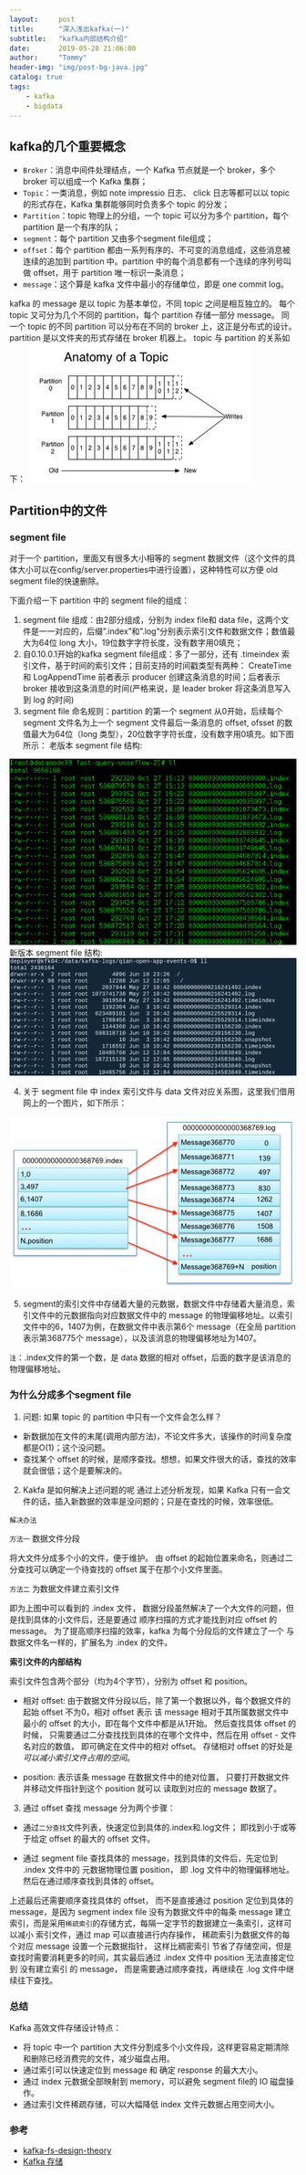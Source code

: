 ```yaml
---
layout:     post
title:      "深入浅出kafka(一)"
subtitle:   "kafka内部结构介绍"
date:       2019-05-28 21:06:00
author:     "Tommy"
header-img: "img/post-bg-java.jpg"
catalog: true
tags:
    - kafka
    - bigdata
---
```


## kafka的几个重要概念

- `Broker`：消息中间件处理结点，一个 Kafka 节点就是一个 broker，多个 broker 可以组成一个 Kafka 集群；
- `Topic`：一类消息，例如 note impressio 日志、 click 日志等都可以以 topic 的形式存在，Kafka 集群能够同时负责多个 topic 的分发；
- `Partition`：topic 物理上的分组，一个 topic 可以分为多个 partition，每个 partition 是一个有序的队；
- `segment`：每个 partition 又由多个segment file组成；
- `offset`：每个 partition 都由一系列有序的、不可变的消息组成，这些消息被连续的追加到 partition 中。partition 中的每个消息都有一个连续的序列号叫做 offset，用于 partition 唯一标识一条消息；
- `message`：这个算是 kafka 文件中最小的存储单位，即是 one commit log。

kafka 的 message 是以 topic 为基本单位，不同 topic 之间是相互独立的。
每个 topic 又可分为几个不同的 partition，每个 partition 存储一部分 message。
同一个 topic 的不同 partition 可以分布在不同的 broker 上，这正是分布式的设计。
partition 是以文件夹的形式存储在 broker 机器上。
topic 与 partition 的关系如下：
<img src = "/img/bigdata/kafka/topic.png">

## Partition中的文件
### segment file
对于一个 partition，里面又有很多大小相等的 segment 数据文件（这个文件的具体大小可以在config/server.properties中进行设置），这种特性可以方便 old segment file的快速删除。

下面介绍一下 partition 中的 segment file的组成：
1. segment file 组成：由2部分组成，分别为 index file和 data file，这两个文件是一一对应的，后缀”.index”和”.log”分别表示索引文件和数据文件；数值最大为64位 long 大小，19位数字字符长度，没有数字用0填充；
2. 自0.10.0.1开始的kafka segment file组成：多了一部分，还有 .timeindex 索引文件，基于时间的索引文件；目前支持的时间戳类型有两种： CreateTime 和 LogAppendTime 前者表示 producer 创建这条消息的时间；后者表示 broker 接收到这条消息的时间(严格来说，是 leader broker 将这条消息写入到 log 的时间)
3. segment file 命名规则：partition 的第一个 segment 从0开始，后续每个 segment 文件名为上一个 segment 文件最后一条消息的  offset, ofsset 的数值最大为64位（long 类型），20位数字字符长度，没有数字用0填充。如下图所示：
老版本 segment file 结构: 
<img src = "/img/bigdata/kafka/segment.png">
新版本 segment file 结构:
<img src = "/img/bigdata/kafka/new_segment.png">

4. 关于 segment file 中 index 索引文件与 data 文件对应关系图，这里我们借用网上的一个图片，如下所示：
<img src = "/img/bigdata/kafka/index.png">

5. segment的索引文件中存储着大量的元数据，数据文件中存储着大量消息，索引文件中的元数据指向对应数据文件中的 message 的物理偏移地址。以索引文件中的6，1407为例，在数据文件中表示第6个 message（在全局 partition 表示第368775个 message），以及该消息的物理偏移地址为1407。

`注`：.index文件的第一个数，是 data 数据的相对 offset，后面的数字是该消息的物理偏移地址。

### 为什么分成多个segment file
1. 问题: 如果 topic 的 partition 中只有一个文件会怎么样？
- 新数据加在文件的末尾(调用内部方法)，不论文件多大，该操作的时间复杂度都是O(1)；这个没问题。
- 查找某个 offset 的时候，是顺序查找。想想，如果文件很大的话，查找的效率就会很低；这个是要解决的。

2. Kakfa 是如何解决上述问题的呢
通过上述分析发现，如果 Kafka 只有一会文件的话，插入新数据的效率是没问题的；只是在查找的时候，效率很低。

`解决办法`

`方法一` 数据文件分段

将大文件分成多个小的文件，便于维护。 由 offset 的起始位置来命名，则通过二分查找可以确定一个待查找的 offset
属于在那个小文件里面。

`方法二` 为数据文件建立索引文件

即为上图中可以看到的 .index 文件， 数据分段虽然解决了一个大文件的问题，但是找到具体的小文件后，还是要通过
顺序扫描的方式才能找到对应 offset 的 message。 为了提高顺序扫描的效率，kafka 为每个分段后的文件建立了一个
与数据文件名一样的，扩展名为 .index 的文件。

**索引文件的内部结构**

索引文件包含两个部分（均为4个字节），分别为 offset 和 position。

- 相对 offset: 由于数据文件分段以后，除了第一个数据以外，每个数据文件的起始 offset 不为0，相对 offset 表示
该 message 相对于其所属数据文件中最小的 offset 的大小，即在每个文件中都是从1开始。 然后查找具体 offset 的时候，
只需要通过二分查找找到具体的在哪个文件中，然后在用 offset - 文件名对应的数值， 即可确定在文件中的相对 offset。
存储相对 offset 的好处是*可以减小索引文件占用的空间*。

- position: 表示该条 message 在数据文件中的绝对位置， 只要打开数据文件并移动文件指针到这个 position 就可以
读取到对应的 message 数据了。

3. 通过 offset 查找 message
分为两个步骤：

- 通过`二分查找`文件列表，快速定位到具体的.index和.log文件； 即找到小于或等于给定 offset 的最大的 offset 文件。

- 通过 segment file 查找具体的 message，找到具体的文件后，先定位到 .index 文件中的 元数据物理位置 position，
即 .log 文件中的物理偏移地址。 然后在通过顺序查找到具体的 offset。

上述最后还需要顺序查找具体的 offset， 而不是直接通过 position 定位到具体的 message，是因为 segment index file
没有为数据文件中的每条 message 建立索引，而是采用`稀疏索引`的存储方式，每隔一定字节的数据建立一条索引，这样可以减小
索引文件，通过 map 可以直接进行内存操作， 稀疏索引为数据文件的每个对应 message 设置一个元数据指针， 这样比稠密索引
节省了存储空间，但是查找时需要消耗更多的时间，其实最后通过 .index 文件中 position 无法直接定位到 没有建立索引
的 message， 而是需要通过顺序查找，再继续在 .log 文件中继续往下查找。

### 总结

Kafka 高效文件存储设计特点：

- 将 topic 中一个 partition 大文件分割成多个小文件段，这样更容易定期清除和删除已经消费完的文件，减少磁盘占用。
- 通过索引可以快速定位到 message 和 确定 response 的最大大小。
- 通过 index 元数据全部映射到 memory，可以避免 segment file的 IO 磁盘操作。
- 通过索引文件稀疏存储，可以大幅降低 index 文件元数据占用空间大小。 


### 参考

- [kafka-fs-design-theory](https://tech.meituan.com/2015/01/13/kafka-fs-design-theory.html)
- [Kafka 存储](http://matt33.com/2016/03/08/kafka-store/) 



